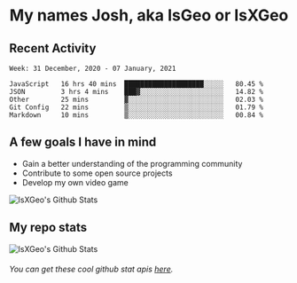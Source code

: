 <h1 align="center">My names Josh, aka IsGeo or IsXGeo</h1>

## Recent Activity
<!--START_SECTION:waka-->
```text
Week: 31 December, 2020 - 07 January, 2021

JavaScript   16 hrs 40 mins  ████████████████████░░░░░   80.45 % 
JSON         3 hrs 4 mins    ███▓░░░░░░░░░░░░░░░░░░░░░   14.82 % 
Other        25 mins         ▓░░░░░░░░░░░░░░░░░░░░░░░░   02.03 % 
Git Config   22 mins         ▒░░░░░░░░░░░░░░░░░░░░░░░░   01.79 % 
Markdown     10 mins         ▒░░░░░░░░░░░░░░░░░░░░░░░░   00.84 % 
```
<!--END_SECTION:waka-->

## **A few goals I have in mind**

- Gain a better understanding of the programming community
- Contribute to some open source projects
- Develop my own video game

<img align="center" alt="IsXGeo's Github Stats" src="https://github-readme-stats.vercel.app/api/top-langs/?username=IsXGeo&layout=compact"/><br>

## **My repo stats**

<img align="center" alt="IsXGeo's Github Stats" src="https://github-readme-stats.vercel.app/api?username=IsXGeo&count_private=true&show_icons=true&include_all_commits=true"/>

###### You can get these cool github stat apis [here](https://github.com/anuraghazra/github-readme-stats).
